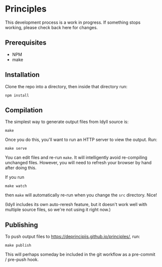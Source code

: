 # Principles

This development process is a work in progress. If something stops working, please check back here for changes.

## Prerequisites

* NPM
* make

## Installation

Clone the repo into a directory, then inside that directory run:
```
npm install
```

## Compilation

The simplest way to generate output files from Idyll source is:
```
make
```

Once you do this, you'll want to run an HTTP server to view the output. Run:
```
make serve
```

You can edit files and re-run `make`. It will intelligently avoid re-compiling unchanged files. However, you will need to refresh your browser by hand after doing this.

If you run
```
make watch
```
then `make` will automatically re-run when you change the `src` directory. Nice!

(Idyll includes its own auto-reresh feature, but it doesn't work well with multiple source files, so we're not using it right now.)

## Publishing

To push output files to https://deprincipiis.github.io/principles/, run:
```
make publish
```

This will perhaps someday be included in the git workflow as a pre-commit / pre-push hook.
